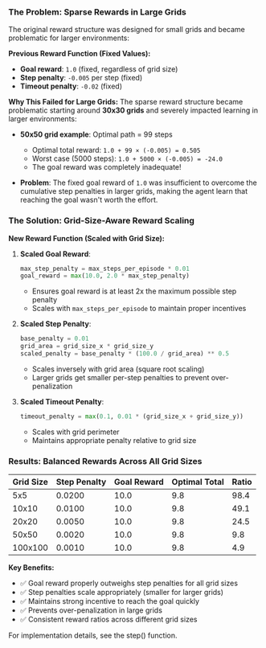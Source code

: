 ### The Problem: Sparse Rewards in Large Grids

The original reward structure was designed for small grids and became problematic for larger environments:

**Previous Reward Function (Fixed Values):**
- **Goal reward**: `1.0` (fixed, regardless of grid size)
- **Step penalty**: `-0.005` per step (fixed)
- **Timeout penalty**: `-0.02` (fixed)

**Why This Failed for Large Grids:**
The sparse reward structure became problematic starting around **30x30 grids** and severely impacted learning in larger environments:

- **50x50 grid example**: Optimal path = 99 steps
  - Optimal total reward: `1.0 + 99 × (-0.005) = 0.505`
  - Worst case (5000 steps): `1.0 + 5000 × (-0.005) = -24.0`
  - The goal reward was completely inadequate!

- **Problem**: The fixed goal reward of `1.0` was insufficient to overcome the cumulative step penalties in larger grids, making the agent learn that reaching the goal wasn't worth the effort.

### The Solution: Grid-Size-Aware Reward Scaling

**New Reward Function (Scaled with Grid Size):**

1. **Scaled Goal Reward**:
   ```python
   max_step_penalty = max_steps_per_episode * 0.01
   goal_reward = max(10.0, 2.0 * max_step_penalty)
   ```
   - Ensures goal reward is at least 2x the maximum possible step penalty
   - Scales with `max_steps_per_episode` to maintain proper incentives

2. **Scaled Step Penalty**:
   ```python
   base_penalty = 0.01
   grid_area = grid_size_x * grid_size_y
   scaled_penalty = base_penalty * (100.0 / grid_area) ** 0.5
   ```
   - Scales inversely with grid area (square root scaling)
   - Larger grids get smaller per-step penalties to prevent over-penalization

3. **Scaled Timeout Penalty**:
   ```python
   timeout_penalty = max(0.1, 0.01 * (grid_size_x + grid_size_y))
   ```
   - Scales with grid perimeter
   - Maintains appropriate penalty relative to grid size

### Results: Balanced Rewards Across All Grid Sizes

| Grid Size | Step Penalty | Goal Reward | Optimal Total | Ratio |
|-----------|--------------|-------------|---------------|-------|
| 5x5       | 0.0200       | 10.0        | 9.8           | 98.4  |
| 10x10     | 0.0100       | 10.0        | 9.8           | 49.1  |
| 20x20     | 0.0050       | 10.0        | 9.8           | 24.5  |
| 50x50     | 0.0020       | 10.0        | 9.8           | 9.8   |
| 100x100   | 0.0010       | 10.0        | 9.8           | 4.9   |

**Key Benefits:**
- ✅ Goal reward properly outweighs step penalties for all grid sizes
- ✅ Step penalties scale appropriately (smaller for larger grids)
- ✅ Maintains strong incentive to reach the goal quickly
- ✅ Prevents over-penalization in large grids
- ✅ Consistent reward ratios across different grid sizes

For implementation details, see the step() function.